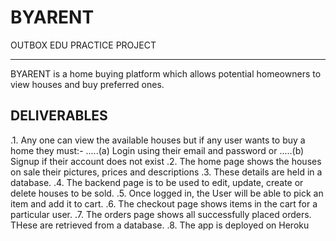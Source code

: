 # BYARENT
OUTBOX EDU PRACTICE PROJECT
***
BYARENT is a home buying platform which allows potential homeowners to view houses and buy
preferred ones.

## DELIVERABLES
.1. Any one can view the available houses but if any user wants to buy a home they must:-
.....(a) Login using their email and password or
.....(b) Signup if their account does not exist
.2. The home page shows the houses on sale their pictures, prices and descriptions
.3. These details are held in a database.
.4. The backend page is to be used to edit, update, create or delete houses to be sold. 
.5. Once logged in, the User will be able to pick an item and add it to cart.
.6. The checkout page shows items in the cart for a particular user.
.7. The orders page shows all successfully placed orders. THese are retrieved from a database.
.8. The app is deployed on Heroku